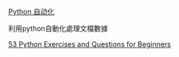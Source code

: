 <!--
 * @Author: kok-s0s
 * @Date: 2021-05-07 00:14:46
 * @LastEditTime: 2021-05-15 13:25:47
 * @Description: python
-->

[Python 自动化](https://www.youtube.com/watch?v=_uQrJ0TkZlc&t=2456s)

利用python自動化處理文檔數據


[53 Python Exercises and Questions for Beginners](https://programmingwithmosh.com/python/python-exercises-and-questions-for-beginners/)
